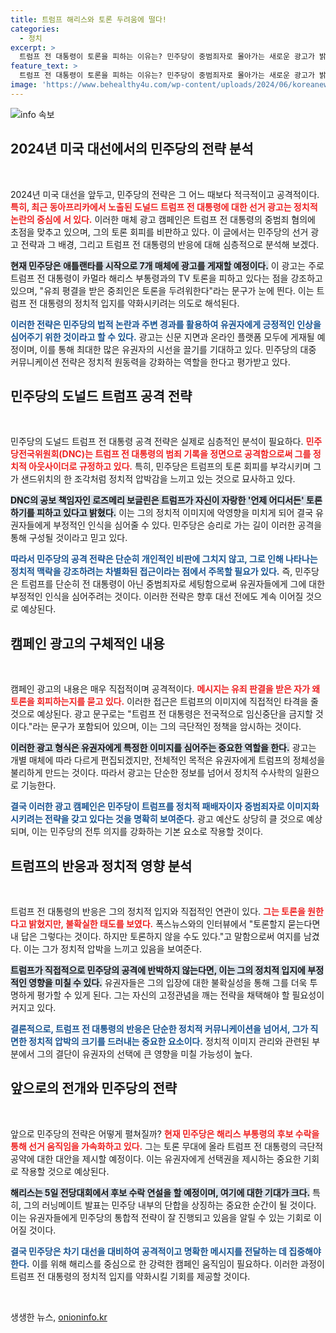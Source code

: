 ```yaml
---
title: 트럼프 해리스와 토론 두려움에 떨다!
categories:
  - 정치
excerpt: >
  트럼프 전 대통령이 토론을 피하는 이유는? 민주당이 중범죄자로 몰아가는 새로운 광고가 밝혀낸 진실! ABC 뉴스 토론이 코앞인데, 그의 결정은?
feature_text: >
  트럼프 전 대통령이 토론을 피하는 이유는? 민주당이 중범죄자로 몰아가는 새로운 광고가 밝혀낸 진실! ABC 뉴스 토론이 코앞인데, 그의 결정은?
image: 'https://www.behealthy4u.com/wp-content/uploads/2024/06/koreanews.jpg'
---
```


<p><img src="https://www.behealthy4u.com/wp-content/uploads/2024/06/koreanews.jpg" alt="info 속보" /></p>

<h2 data-ke-size="size26">2024년 미국 대선에서의 민주당의 전략 분석</h2>

<p data-ke-size="size16">&nbsp;</p>

<p>2024년 미국 대선을 앞두고, 민주당의 전략은 그 어느 때보다 적극적이고 공격적이다. <b><span style="color: #ee2323;">특히, 최근 동아프리카에서 노출된 도널드 트럼프 전 대통령에 대한 선거 광고는 정치적 논란의 중심에 서 있다.</span></b> 이러한 매체 광고 캠페인은 트럼프 전 대통령의 중범죄 혐의에 초점을 맞추고 있으며, 그의 토론 회피를 비판하고 있다. 이 글에서는 민주당의 선거 광고 전략과 그 배경, 그리고 트럼프 전 대통령의 반응에 대해 심층적으로 분석해 보겠다. </p>

<p><b><span style="background-color: #21538527;">현재 민주당은 애틀랜타를 시작으로 7개 매체에 광고를 게재할 예정이다.</span></b> 이 광고는 주로 트럼프 전 대통령이 카멀라 해리스 부통령과의 TV 토론을 피하고 있다는 점을 강조하고 있으며, "유죄 평결을 받은 중죄인은 토론을 두려워한다"라는 문구가 눈에 띈다. 이는 트럼프 전 대통령의 정치적 입지를 약화시키려는 의도로 해석된다. </p>

<p><b><span style="color: #1a5490;">이러한 전략은 민주당의 법적 논란과 주변 경과를 활용하여 유권자에게 긍정적인 인상을 심어주기 위한 것이라고 할 수 있다.</span></b> 광고는 신문 지면과 온라인 플랫폼 모두에 게재될 예정이며, 이를 통해 최대한 많은 유권자의 시선을 끌기를 기대하고 있다. 민주당의 대중 커뮤니케이션 전략은 정치적 원동력을 강화하는 역할을 한다고 평가받고 있다.</p>

<h2 data-ke-size="size26">민주당의 도널드 트럼프 공격 전략</h2>

<p data-ke-size="size16">&nbsp;</p>

<p>민주당의 도널드 트럼프 전 대통령 공격 전략은 실제로 심층적인 분석이 필요하다. <b><span style="color: #ee2323;">민주당전국위원회(DNC)는 트럼프 전 대통령의 범죄 기록을 정면으로 공격함으로써 그를 정치적 아웃사이더로 규정하고 있다.</span></b> 특히, 민주당은 트럼프의 토론 회피를 부각시키며 그가 샌드위치의 한 조각처럼 정치적 압박감을 느끼고 있는 것으로 묘사하고 있다. </p>

<p><b><span style="background-color: #21538527;">DNC의 공보 책임자인 로즈메리 보글린은 트럼프가 자신이 자랑한 '언제 어디서든' 토론하기를 피하고 있다고 밝혔다.</span></b> 이는 그의 정치적 이미지에 악영향을 미치게 되어 결국 유권자들에게 부정적인 인식을 심어줄 수 있다. 민주당은 승리로 가는 길이 이러한 공격을 통해 구성될 것이라고 믿고 있다. </p>

<p><b><span style="color: #1a5490;">따라서 민주당의 공격 전략은 단순히 개인적인 비판에 그치지 않고, 그로 인해 나타나는 정치적 맥락을 강조하려는 차별화된 접근이라는 점에서 주목할 필요가 있다.</span></b> 즉, 민주당은 트럼프를 단순히 전 대통령이 아닌 중범죄자로 세팅함으로써 유권자들에게 그에 대한 부정적인 인식을 심어주려는 것이다. 이러한 전략은 향후 대선 전에도 계속 이어질 것으로 예상된다.</p>

<h2 data-ke-size="size26">캠페인 광고의 구체적인 내용</h2>

<p data-ke-size="size16">&nbsp;</p>

<p>캠페인 광고의 내용은 매우 직접적이며 공격적이다. <b><span style="color: #ee2323;">메시지는 유죄 판결을 받은 자가 왜 토론을 회피하는지를 묻고 있다.</span></b> 이러한 접근은 트럼프의 이미지에 직접적인 타격을 줄 것으로 예상된다. 광고 문구로는 "트럼프 전 대통령은 전국적으로 임신중단을 금지할 것이다."라는 문구가 포함되어 있으며, 이는 그의 극단적인 정책을 암시하는 것이다. </p>

<p><b><span style="background-color: #21538527;">이러한 광고 형식은 유권자에게 특정한 이미지를 심어주는 중요한 역할을 한다.</span></b> 광고는 개별 매체에 따라 다르게 편집되겠지만, 전체적인 목적은 유권자에게 트럼프의 정체성을 불리하게 만드는 것이다. 따라서 광고는 단순한 정보를 넘어서 정치적 수사학의 일환으로 기능한다.</p>

<p><b><span style="color: #1a5490;">결국 이러한 광고 캠페인은 민주당이 트럼프를 정치적 패배자이자 중범죄자로 이미지화시키려는 전략을 갖고 있다는 것을 명확히 보여준다.</span></b> 광고 예산도 상당히 클 것으로 예상되며, 이는 민주당의 전투 의지를 강화하는 기본 요소로 작용할 것이다.</p>

<h2 data-ke-size="size26">트럼프의 반응과 정치적 영향 분석</h2>

<p data-ke-size="size16">&nbsp;</p>

<p>트럼프 전 대통령의 반응은 그의 정치적 입지와 직접적인 연관이 있다. <b><span style="color: #ee2323;">그는 토론을 원한다고 밝혔지만, 불확실한 태도를 보였다.</span></b> 폭스뉴스와의 인터뷰에서 "토론할지 묻는다면 내 답은 그렇다는 것이다. 하지만 토론하지 않을 수도 있다."고 말함으로써 여지를 남겼다. 이는 그가 정치적 압박을 느끼고 있음을 보여준다. </p>

<p><b><span style="background-color: #21538527;">트럼프가 직접적으로 민주당의 공격에 반박하지 않는다면, 이는 그의 정치적 입지에 부정적인 영향을 미칠 수 있다.</span></b> 유권자들은 그의 입장에 대한 불확실성을 통해 그를 더욱 투명하게 평가할 수 있게 된다. 그는 자신의 고정관념을 깨는 전략을 채택해야 할 필요성이 커지고 있다.</p>

<p><b><span style="color: #1a5490;">결론적으로, 트럼프 전 대통령의 반응은 단순한 정치적 커뮤니케이션을 넘어서, 그가 직면한 정치적 압박의 크기를 드러내는 중요한 요소이다.</span></b> 정치적 이미지 관리와 관련된 부분에서 그의 결단이 유권자의 선택에 큰 영향을 미칠 가능성이 높다. </p>

<h2 data-ke-size="size26">앞으로의 전개와 민주당의 전략</h2>

<p data-ke-size="size16">&nbsp;</p>

<p>앞으로 민주당의 전략은 어떻게 펼쳐질까? <b><span style="color: #ee2323;">현재 민주당은 해리스 부통령의 후보 수락을 통해 선거 움직임을 가속화하고 있다.</span></b> 그는 토론 무대에 올라 트럼프 전 대통령의 극단적 공약에 대한 대안을 제시할 예정이다. 이는 유권자에게 선택권을 제시하는 중요한 기회로 작용할 것으로 예상된다. </p>

<p><b><span style="background-color: #21538527;">해리스는 5일 전당대회에서 후보 수락 연설을 할 예정이며, 여기에 대한 기대가 크다.</span></b> 특히, 그의 러닝메이트 발표는 민주당 내부의 단합을 상징하는 중요한 순간이 될 것이다. 이는 유권자들에게 민주당의 통합적 전략이 잘 진행되고 있음을 알릴 수 있는 기회로 이어질 것이다.</p>

<p><b><span style="color: #1a5490;">결국 민주당은 차기 대선을 대비하여 공격적이고 명확한 메시지를 전달하는 데 집중해야 한다.</span></b> 이를 위해 해리스를 중심으로 한 강력한 캠페인 움직임이 필요하다. 이러한 과정이 트럼프 전 대통령의 정치적 입지를 약화시킬 기회를 제공할 것이다.</p>

<p data-ke-size="size16">&nbsp;</p>
생생한 뉴스, <a href="https://onioninfo.kr" rel="dofollow">onioninfo.kr</a>



